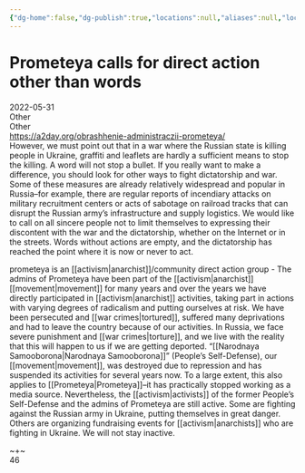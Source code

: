 ```yaml
---
{"dg-home":false,"dg-publish":true,"locations":null,"aliases":null,"location":null,"title":"Prometeya calls for direct action other than words","tag":"event","date":"2022-05-31","permalink":"/prometeya-calls-for-direct-action-other-than-words/","dgHomeLink":true,"dgPassFrontmatter":true}
---
```



# Prometeya calls for direct action other than words

2022-05-31  
Other  
Other  
https://a2day.org/obrashhenie-administraczii-prometeya/  
However, we must point out that in a war where the Russian state is killing people in Ukraine, graffiti and leaflets are hardly a sufficient means to stop the killing. A word will not stop a bullet. If you really want to make a difference, you should look for other ways to fight dictatorship and war. Some of these measures are already relatively widespread and popular in Russia–for example, there are regular reports of incendiary attacks on military recruitment centers or acts of sabotage on railroad tracks that can disrupt the Russian army’s infrastructure and supply logistics. We would like to call on all sincere people not to limit themselves to expressing their discontent with the war and the dictatorship, whether on the Internet or in the streets. Words without actions are empty, and the dictatorship has reached the point where it is now or never to act.

prometeya is an [[activism|anarchist]]/community direct action group - The admins of Prometeya have been part of the [[activism|anarchist]] [[movement|movement]] for many years and over the years we have directly participated in [[activism|anarchist]] activities, taking part in actions with varying degrees of radicalism and putting ourselves at risk. We have been persecuted and [[war crimes|tortured]], suffered many deprivations and had to leave the country because of our activities. In Russia, we face severe punishment and [[war crimes|torture]], and we live with the reality that this will happen to us if we are getting deported. “[[Narodnaya Samooborona|Narodnaya Samooborona]]” (People’s Self-Defense), our [[movement|movement]], was destroyed due to repression and has suspended its activities for several years now. To a large extent, this also applies to [[Prometeya|Prometeya]]–it has practically stopped working as a media source. Nevertheless, the [[activism|activists]] of the former People’s Self-Defense and the admins of Prometeya are still active. Some are fighting against the Russian army in Ukraine, putting themselves in great danger. Others are organizing fundraising events for [[activism|anarchists]] who are fighting in Ukraine. We will not stay inactive.

~+~  
46
